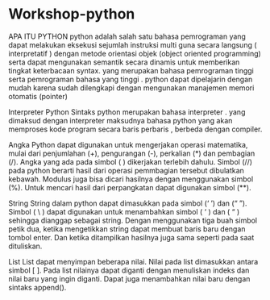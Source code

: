 # Workshop-python
APA ITU PYTHON
python adalah salah satu bahasa pemrograman yang dapat melakukan eksekusi sejumlah instruksi multi guna secara langsung ( interpretatif ) dengan metode orientasi objek (object oriented programming) serta dapat mengunakan semantik secara dinamis untuk memberikan tingkat keterbacaan syntax. yang merupakan bahasa pemrograman tinggi serta pemrograman bahasa yang tinggi . python dapat dipelajarin dengan mudah karena sudah dilengkapi dengan mengunakan manajemen memori otomatis (pointer)

Interpreter Python
Sintaks python merupakan bahasa interpreter . yang dimaksud dengan interpreter maksudnya bahasa python yang akan memproses kode program secara baris perbaris , berbeda dengan compiler.

Angka
Python dapat digunakan untuk mengerjakan operasi matematika, mulai dari penjumlahan (+), pengurangan (-), perkalian (*) dan pembagian (/). Angka yang ada pada simbol ( ) dikerjakan terlebih dahulu. Simbol (//) pada python berarti hasil dari operasi pemmbagian tersebut dibulatkan kebawah. Modulus juga bisa dicari hasilnya dengan menggunakan simbol (%). Untuk mencari hasil dari perpangkatan dapat digunakan simbol (**).

String
String dalam python dapat dimasukkan pada simbol (‘ ’) dan (“ ”). Simbol ( \ ) dapat digunakan untuk menambahkan simbol ( ‘ ) dan ( “ ) sehingga dianggap sebagai string. Dengan menggunakan tiga buah simbol petik dua, ketika mengetikkan string dapat membuat baris baru dengan tombol enter. Dan ketika ditampilkan hasilnya juga sama seperti pada saat dituliskan.

List
List dapat menyimpan beberapa nilai. Nilai pada list dimasukkan antara simbol [ ]. Pada list nilainya dapat diganti dengan menuliskan indeks dan nilai baru yang ingin diganti. Dapat juga menambahkan nilai baru dengan sintaks append().
